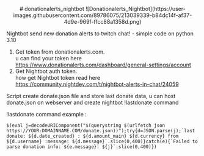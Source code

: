 <p align="center">
# donationalerts_nightbot
![Donationalerts_Nightbot](https://user-images.githubusercontent.com/89786075/213039339-b84dc14f-af37-4d9e-969f-ffcc88a1358d.png)


Nightbot send new donation alerts to twitch chat! - simple code on python 3.10

1) Get token from donationalerts.com.<br /> u can find your token here https://www.donationalerts.com/dashboard/general-settings/account
2) Get Nightbot auth token.<br /> how get Nightbot token read here https://community.nightdev.com/t/nightbot-alerts-in-chat/24059

Script create donate.json file and store last donate data, u can host donate.json on webserver and create nightbot !lastdonate command<br />

!lastdonate command example :<br />

```
$(eval j=decodeURIComponent("$(querystring $(urlfetch json https://YOUR-DOMAINNAME.COM/donate.json))");try{d=JSON.parse(j);`last donate: ${d.date_created} : ${d.amount_main} ${d.currency} from ${d.username} :message: ${d.message}`.slice(0,400)}catch(e){`Failed to parse donation info: ${e.message}: ${j}`.slice(0,400)})
```
</p>
